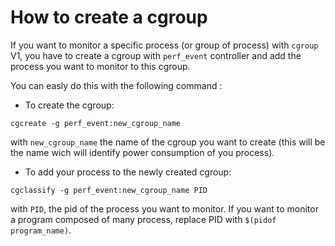 # How to create a cgroup

If you want to monitor a specific process (or group of process) with `cgroup` V1, you have to
create a cgroup with `perf_event` controller and add the process you want to
monitor to this cgroup.

You can easly do this with the following command :

- To create the cgroup:

```
cgcreate -g perf_event:new_cgroup_name
```

with `new_cgroup_name` the name of the cgroup you want to create (this will be the name wich will identify power consumption of you process).

- To add your process to the newly created cgroup:

```
cgclassify -g perf_event:new_cgroup_name PID
```

with `PID`, the pid of the process you want to monitor. If you want to monitor a
program composed of many process, replace PID with `$(pidof program_name)`.
